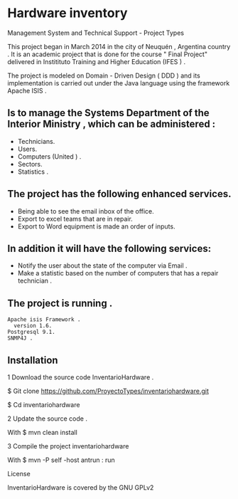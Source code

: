 Hardware inventory
===================
Management System and Technical Support - Project Types

This project began in March 2014 in the city of Neuquén , Argentina country .
It is an academic project that is done for the course " Final Project" delivered in Institituto Training and Higher Education (IFES ) .

The project is modeled on Domain - Driven Design ( DDD ) and its implementation is carried out under the Java language using the framework Apache ISIS .

## Is to manage the Systems Department of the Interior Ministry , which can be administered :

  * Technicians.
  * Users.
  * Computers (United ) .
  * Sectors.
  * Statistics .

## The project has the following enhanced services.
  * Being able to see the email inbox of the office.
  * Export to excel teams that are in repair.
  * Export to Word equipment is made an order of inputs.

## In addition it will have the following services:

  * Notify the user about the state of the computer via Email .
  * Make a statistic based on the number of computers that has a repair technician .


## The project is running .
    Apache isis Framework .
      version 1.6.
    Postgresql 9.1.
    SNMP4J .


## Installation
1 Download the source code InventarioHardware .
 
$ Git clone https://github.com/ProyectoTypes/inventariohardware.git

$ Cd inventariohardware

2 Update the source code .

With $ mvn clean install

3 Compile the project inventariohardware

With $ mvn -P self -host antrun : run

License

InventarioHardware is covered by the GNU GPLv2
